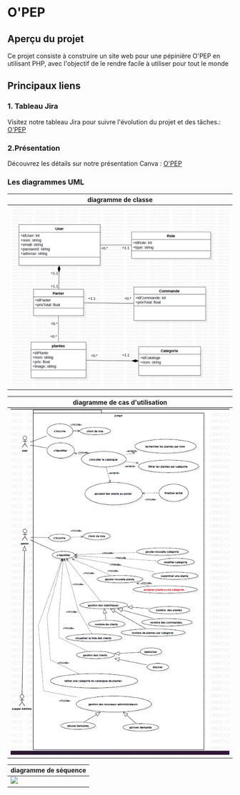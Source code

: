 # O'PEP

## Aperçu du projet

Ce projet consiste à construire un site web pour une pépinière O'PEP en utilisant PHP, avec l'objectif de le rendre facile à utiliser pour tout le monde

## Principaux liens

### 1. Tableau Jira

Visitez notre tableau Jira pour suivre l'évolution du projet et des tâches.: [O'PEP](https://bouanani-soufiane.github.io/Brief-MUCEM/)

### 2.Présentation

Découvrez les détails sur notre présentation Canva : [O'PEP](https://bouanani-soufiane.github.io/Brief-MUCEM/)

### Les diagrammes UML

| diagramme de classe      |
| ------------------------ |
| ![](./images/classe.png) |

| diagramme de cas d'utilisation                   |
| ------------------------------------------------ |
| ![](./images/diagramme-de-cas-d'utilisation.png) |

| diagramme de séquence |
| --------------------- |
| ![](./images/)        |
